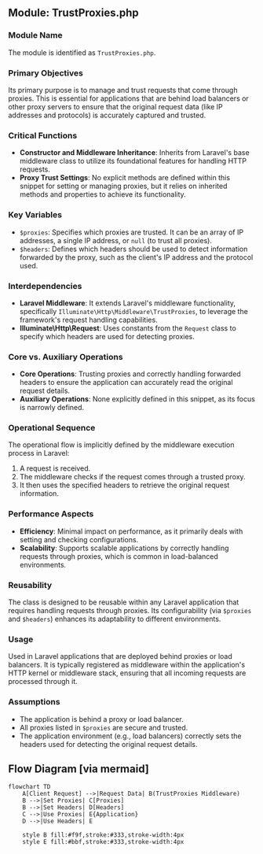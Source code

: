 ## Module: TrustProxies.php
### Module Name
The module is identified as `TrustProxies.php`.

### Primary Objectives
Its primary purpose is to manage and trust requests that come through proxies. This is essential for applications that are behind load balancers or other proxy servers to ensure that the original request data (like IP addresses and protocols) is accurately captured and trusted.

### Critical Functions
- **Constructor and Middleware Inheritance**: Inherits from Laravel's base middleware class to utilize its foundational features for handling HTTP requests.
- **Proxy Trust Settings**: No explicit methods are defined within this snippet for setting or managing proxies, but it relies on inherited methods and properties to achieve its functionality.

### Key Variables
- `$proxies`: Specifies which proxies are trusted. It can be an array of IP addresses, a single IP address, or `null` (to trust all proxies).
- `$headers`: Defines which headers should be used to detect information forwarded by the proxy, such as the client's IP address and the protocol used.

### Interdependencies
- **Laravel Middleware**: It extends Laravel's middleware functionality, specifically `Illuminate\Http\Middleware\TrustProxies`, to leverage the framework's request handling capabilities.
- **Illuminate\Http\Request**: Uses constants from the `Request` class to specify which headers are used for detecting proxies.

### Core vs. Auxiliary Operations
- **Core Operations**: Trusting proxies and correctly handling forwarded headers to ensure the application can accurately read the original request details.
- **Auxiliary Operations**: None explicitly defined in this snippet, as its focus is narrowly defined.

### Operational Sequence
The operational flow is implicitly defined by the middleware execution process in Laravel:
1. A request is received.
2. The middleware checks if the request comes through a trusted proxy.
3. It then uses the specified headers to retrieve the original request information.

### Performance Aspects
- **Efficiency**: Minimal impact on performance, as it primarily deals with setting and checking configurations.
- **Scalability**: Supports scalable applications by correctly handling requests through proxies, which is common in load-balanced environments.

### Reusability
The class is designed to be reusable within any Laravel application that requires handling requests through proxies. Its configurability (via `$proxies` and `$headers`) enhances its adaptability to different environments.

### Usage
Used in Laravel applications that are deployed behind proxies or load balancers. It is typically registered as middleware within the application's HTTP kernel or middleware stack, ensuring that all incoming requests are processed through it.

### Assumptions
- The application is behind a proxy or load balancer.
- All proxies listed in `$proxies` are secure and trusted.
- The application environment (e.g., load balancers) correctly sets the headers used for detecting the original request details.
## Flow Diagram [via mermaid]
```mermaid
flowchart TD
    A[Client Request] -->|Request Data| B(TrustProxies Middleware)
    B -->|Set Proxies| C[Proxies]
    B -->|Set Headers| D[Headers]
    C -->|Use Proxies| E{Application}
    D -->|Use Headers| E

    style B fill:#f9f,stroke:#333,stroke-width:4px
    style E fill:#bbf,stroke:#333,stroke-width:4px
```
